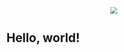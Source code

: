 
<html lang="en">
  <head>
    <meta charset="utf-8">
    <meta name="viewport" content="width=device-width, initial-scale=1, shrink-to-fit=no">

   
  </head>
  <body>
  <center><img src="https://source.unsplash.com/1600x900/?android,mobile"></center>
    <h1>Hello, world!</h1>

  </body>
</html>
